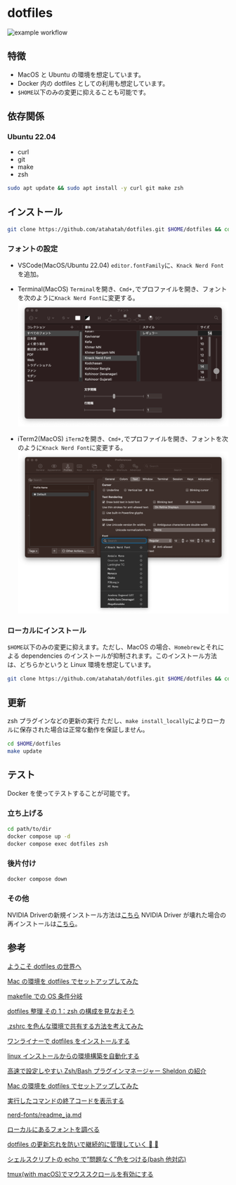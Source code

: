 # dotfiles

![example workflow](https://github.com/atahatah/dotfiles/actions/workflows/main.yml/badge.svg)

## 特徴

- MacOS と Ubuntu の環境を想定しています。
- Docker 内の dotfiles としての利用も想定しています。
- `$HOME`以下のみの変更に抑えることも可能です。

## 依存関係
### Ubuntu 22.04
- curl
- git
- make
- zsh
```sh
sudo apt update && sudo apt install -y curl git make zsh
```

## インストール

```sh
git clone https://github.com/atahatah/dotfiles.git $HOME/dotfiles && cd $HOME/dotfiles && make install && chsh -s $(which zsh)
```

### フォントの設定

- VSCode(MacOS/Ubuntu 22.04)
  `editor.fontFamily`に、`Knack Nerd Font`を追加。

- Terminal(MacOS)
  `Terminal`を開き、`Cmd+,`でプロファイルを開き、フォントを次のように`Knack Nerd Font`に変更する。
  ![ターミナルのフォントの変更](img/macos_terminal_font.png)

- iTerm2(MacOS)
  `iTerm2`を開き、`Cmd+,`でプロファイルを開き、フォントを次のように`Knack Nerd Font`に変更する。
  ![iTerm2のフォントの変更](img/iterm2_font.png)

### ローカルにインストール

`$HOME`以下のみの変更に抑えます。ただし、MacOS の場合、`Homebrew`とそれによる dependencies のインストールが抑制されます。このインストール方法は、どちらかというと Linux 環境を想定しています。

```sh
git clone https://github.com/atahatah/dotfiles.git $HOME/dotfiles && cd $HOME/dotfiles && make install_locally
```

## 更新

zsh プラグインなどの更新の実行
ただし、`make install_locally`によりローカルに保存された場合は正常な動作を保証しません。

```sh
cd $HOME/dotfiles
make update
```

## テスト

Docker を使ってテストすることが可能です。

### 立ち上げる

```sh
cd path/to/dir
docker compose up -d
docker compose exec dotfiles zsh
```

### 後片付け

```sh
docker compose down
```

### その他

NVIDIA Driverの新規インストール方法は[こちら](ref/nvidia-install.md)
NVIDIA Driver が壊れた場合の再インストールは[こちら](ref/nvidia.md)。

## 参考

[ようこそ dotfiles の世界へ](https://qiita.com/yutkat/items/c6c7584d9795799ee164)

[Mac の環境を dotfiles でセットアップしてみた](https://dev.classmethod.jp/articles/joined-mac-dotfiles-customize/)

[makefile での OS 条件分岐](https://qiita.com/minoruGH/items/424c3d61cfe725dc2620)

[dotfiles 整理 その 1：zsh の構成を見なおそう](https://kitakitabauer.hatenablog.com/entry/2016/09/13/173456)

[.zshrc を色んな環境で共有する方法を考えてみた](https://qiita.com/catatsuy/items/00ebf78f56960b6d43c2)

[ワンライナーで dotfiles をインストールする](https://kisqragi.hatenablog.com/entry/2020/02/17/224129)

[linux インストールからの環境構築を自動化する](https://qiita.com/aki-f/items/494cefe0e98cc74249fa)

[高速で設定しやすい Zsh/Bash プラグインマネージャー Sheldon の紹介](https://zenn.dev/ganta/articles/e1e0746136ce67)

[Mac の環境を dotfiles でセットアップしてみた](https://dev.classmethod.jp/articles/joined-mac-dotfiles-customize/)

[実行したコマンドの終了コードを表示する](https://qiita.com/takayuki206/items/f4d0dbb45e5ee2ee698e)

[nerd-fonts/readme_ja.md](https://github.com/ryanoasis/nerd-fonts/blob/master/readme_ja.md#font-patcher)

[ローカルにあるフォントを調べる](https://zenn.dev/sqer/articles/15219df9fab18d)

[dotfiles の更新忘れを防いで継続的に管理していく 🔧 💪](https://korosuke613.hatenablog.com/entry/2021/05/23/mydotfiles)

[シェルスクリプトの echo で”問題なく”色をつける(bash 他対応)](https://qiita.com/ko1nksm/items/095bdb8f0eca6d327233)

[tmux(with macOS)でマウススクロールを有効にする](https://zenn.dev/softoika/scraps/19abddeaa09e12)
